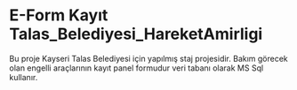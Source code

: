 # E-Form Kayıt Talas_Belediyesi_HareketAmirligi
Bu proje Kayseri Talas Belediyesi için yapılmış staj projesidir.
Bakım görecek olan engelli araçlarının kayıt panel formudur veri tabanı olarak MS Sql kullanır.
